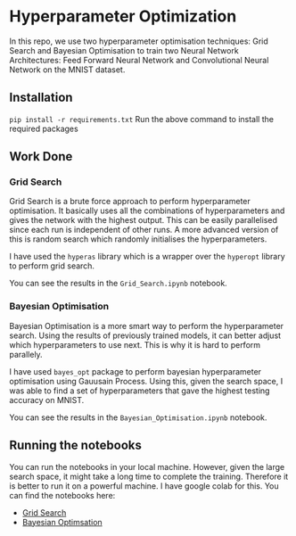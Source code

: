 # Hyperparameter Optimization

In this repo, we use two hyperparameter optimisation techniques: Grid Search and Bayesian Optimisation to train two Neural Network Architectures: Feed Forward Neural Network and Convolutional Neural Network on the MNIST dataset.

## Installation
`pip install -r requirements.txt`
Run the above command to install the required packages

## Work Done

### Grid Search
Grid Search is a brute force approach to perform hyperparameter optimisation. It basically uses all the combinations of hyperparameters and gives the network with the highest output. This can be easily parallelised since each run is independent of other runs. A more advanced version of this is random search which randomly initialises the hyperparameters.

I have used the `hyperas` library which is a wrapper over the `hyperopt` library to perform grid search.

You can see the results in the `Grid_Search.ipynb` notebook.

### Bayesian Optimisation
Bayesian Optimisation is a more smart way to perform the hyperparameter search. Using the results of previously trained models, it can better adjust which hyperparameters to use next. This is why it is hard to perform parallely.

I have used `bayes_opt` package to perform bayesian hyperparameter optimisation using Gauusain Process. Using this, given the search space, I was able to find a set of hyperparameters that gave the highest testing accuracy on MNIST.

You can see the results in the `Bayesian_Optimisation.ipynb` notebook.

## Running the notebooks
You can run the notebooks in your local machine. However, given the large search space, it might take a long time to complete the training. Therefore it is better to run it on a powerful machine. I have google colab for this. You can find the notebooks here:
- [Grid Search](https://colab.research.google.com/drive/1iA6peiCnrFRS24r_H9uV1_nMeUVy2oXr)
- [Bayesian Optimsation](https://colab.research.google.com/drive/1VinHILP_TOx_MN1_bbC4fTKaq_xIAUv0)